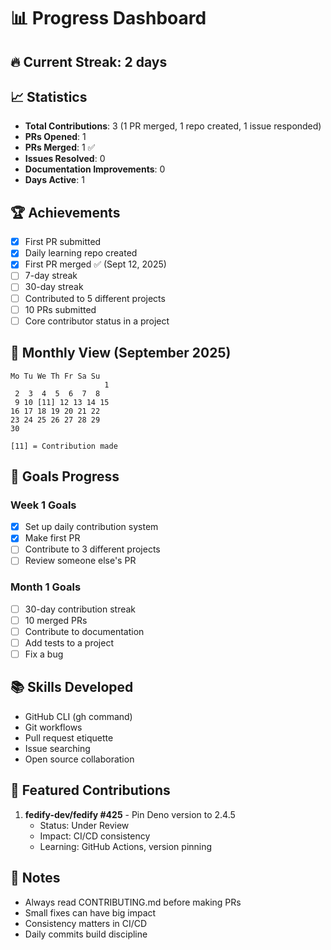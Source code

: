 # 📊 Progress Dashboard

## 🔥 Current Streak: 2 days

## 📈 Statistics
- **Total Contributions**: 3 (1 PR merged, 1 repo created, 1 issue responded)
- **PRs Opened**: 1
- **PRs Merged**: 1 ✅
- **Issues Resolved**: 0
- **Documentation Improvements**: 0
- **Days Active**: 1

## 🏆 Achievements
- [x] First PR submitted
- [x] Daily learning repo created
- [x] First PR merged ✅ (Sept 12, 2025)
- [ ] 7-day streak
- [ ] 30-day streak
- [ ] Contributed to 5 different projects
- [ ] 10 PRs submitted
- [ ] Core contributor status in a project

## 📅 Monthly View (September 2025)
```
Mo Tu We Th Fr Sa Su
                     1
 2  3  4  5  6  7  8
 9 10 [11] 12 13 14 15
16 17 18 19 20 21 22
23 24 25 26 27 28 29
30

[11] = Contribution made
```

## 🎯 Goals Progress
### Week 1 Goals
- [x] Set up daily contribution system
- [x] Make first PR
- [ ] Contribute to 3 different projects
- [ ] Review someone else's PR

### Month 1 Goals
- [ ] 30-day contribution streak
- [ ] 10 merged PRs
- [ ] Contribute to documentation
- [ ] Add tests to a project
- [ ] Fix a bug

## 📚 Skills Developed
- GitHub CLI (gh command)
- Git workflows
- Pull request etiquette
- Issue searching
- Open source collaboration

## 🌟 Featured Contributions
1. **fedify-dev/fedify #425** - Pin Deno version to 2.4.5
   - Status: Under Review
   - Impact: CI/CD consistency
   - Learning: GitHub Actions, version pinning

## 📝 Notes
- Always read CONTRIBUTING.md before making PRs
- Small fixes can have big impact
- Consistency matters in CI/CD
- Daily commits build discipline